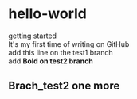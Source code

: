 # hello-world
getting started  
It's my first time of writing on GitHub  
add this line on the test1 branch  
add **Bold on test2 branch**  
## Brach_test2 one more
